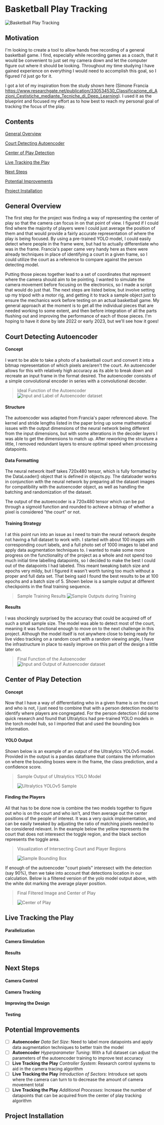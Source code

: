 # Basketball Play Tracking
![Basketball Play Tracking](Examples/Cover.png)

## Motivation 
I'm looking to create a tool to allow hands free recording of a general basketball game. I find, especially while recording games as a coach, that it would be convenient to just set my camera down and let the computer figure out where it should be looking. Throughout my time studying I have gained experience on everything I would need to accomplish this goal, so I figured I'd just go for it.

I got a lot of my inspiration from the study shown here (Simone Francia https://www.researchgate.net/publication/330534530_Classificazione_di_Azioni_Cestistiche_mediante_Tecniche_di_Deep_Learning). I used it as the blueprint and focused my effort as to how best to reach my personal goal of tracking the focus of the play.

## Contents
[General Overview](https://github.com/ben-morehead/BasketballPlayTracking/blob/main/README.md#general-overview)

[Court Detecting Autoencoder](https://github.com/ben-morehead/BasketballPlayTracking/blob/main/README.md#court-detecting-autoencoder)

[Center of Play Detection](https://github.com/ben-morehead/BasketballPlayTracking/blob/main/README.md#center-of-play-detection)

[Live Tracking the Play](https://github.com/ben-morehead/BasketballPlayTracking/blob/main/README.md#live-tracking-the-play)

[Next Steps](https://github.com/ben-morehead/BasketballPlayTracking/blob/main/README.md#next-steps)

[Potential Improvements](https://github.com/ben-morehead/BasketballPlayTracking/blob/main/README.md#potential-improvements)

[Project Installation](https://github.com/ben-morehead/BasketballPlayTracking/blob/main/README.md#project-installation)


## General Overview
The first step for the project was finding a way of representing the center of play so that the camera can focus in on that point of view. I figured if I could find where the majority of players were I could just average the position of them and that would provide a fairly accurate representation of where the play is being focused. By using a pre-trained YOLO model, I could easily detect where people in the frame were, but had to actually differentiate who was in the frame. Francia's paper came very handy here as there were already techniques in place of identifying a court in a given frame, so I could utilize the court as a reference to compare against the person detecting model. 

Putting those pieces together lead to a set of coordinates that represent where the camera should aim to be pointing. I wanted to simulate the camera movement before focusing on the electronics, so I made a script that would do just that. The next steps are listed below, but involve setting up my tripod with a motor rig, and getting it to track a sample object just to ensure the mechanics work before testing on an actual basketball game. My general approach at the moment is to get all the individual pieces that are needed working to some extent, and then before integration of all the parts flushing out and improving the performance of each of those pieces. I'm hoping to have it done by late 2022 or early 2023, but we'll see how it goes!

## Court Detecting Autoencoder
#### Concept
I want to be able to take a photo of a basketball court and convert it into a bitmap representation of which pixels are/aren't the court. An autoencoder allows for this with relatively high accuracy as its able to break down and recreate an input frame in the format desired. The autoencoder consists of a simple convolutional encoder in series with a convolutional decoder.

> Ideal Function of the Autoencoder
> ![Input and Label of Autoencoder dataset](Examples/InputLabel.png)

#### Structure
The autoencoder was adapted from Francia's paper referenced above. The kernel and stride lengths listed in the paper bring up some mathematical issues with the output dimensions of the neural network being different from the input dimensions, but with some alterations in the decoder layers I was able to get the dimensions to match up. After reworking the structure a little, I removed redundant layers to ensure optimal speed when processing datapoints.

#### Data Formatting
The neural network itself takes 720x480 tensor, which is fully formatted by the DataLoader() object that is defined in objects.py. The dataloader works in conjunction with the neural network by preparing all the dataset images for compatibility with the autoencoder object, as well as handling the batching and randomization of the dataset.

The output of the autoencoder is a 720x480 tensor which can be put through a sigmoid function and rounded to achieve a bitmap of whether a pixel is considered "the court" or not.

#### Training Strategy
I at this point run into an issue as I need to train the neural network despite not having a full dataset to work with. I started with about 100 images with corresponding court labels, and a full photo set of 1000 images to label and apply data augmentation techniques to. I wanted to make some more progress on the functionality of the project as a whole and not spend too much initial time labelling datapoints, so I decided to make the best I could out of the datapoints I had labeled. This meant tweaking batch size and epochs very mildy, but I figured it wasn't worth tuning too much without a proper and full data set. That being said I found the best results to be at 100 epochs and a batch size of 5. Shown below is a sample output at different checkpoints in the final training sequence.
> Sample Training Results
> ![Sample Outputs during Training](Examples/Autoencoder_Training.png)

#### Results
I was shockingly surprised by the accuracy that could be acquired off of such a small sample size. The model was able to detect most of the court, meaning it was functional enough to move on to the next challenge in this project. Although the model itself is not anywhere close to being ready for live video tracking on a random court with a random viewing angle, I have the infrastructure in place to easily improve on this part of the design a little later on.

> Final Function of the Autoencoder
> ![Input and Output of Autoencoder dataset](Examples/InputOutput.png)

## Center of Play Detection
#### Concept
Now that I have a way of differentiating who in a given frame is on the court and who is not, I just need to combine that with a person detection model to identify where players are congregated. For the person detection I did some quick research and found that Ultralytics had pre-trained YOLO models in the torch model hub, so I imported that and used the bounding box information.

#### YOLO Output
Shown below is an example of an output of the Ultralytics YOLOv5 model. Provided in the output is a pandas dataframe that contains the information on where the bounding boxes were in the frame, the class prediction, and a confidence score.

> Sample Output of Ultralytics YOLO Model
>
>![Ultralytics YOLOv5 Sample](Examples/JustYolo.PNG)

#### Finding the Players
All that has to be done now is combine the two models together to figure out who is on the court and who isn't, and then average out the center positions of the people of interest. It was a very quick implementation, and can be easily tweaked by adjusting the ratio of matching pixels needed to be considered relevant. In the example below the yellow represents the court that does not interesect the toggle region, and the black section represents the toggle area. 

> Visualization of Intersecting Court and Player Regions
>
> ![Sample Bounding Box](Examples/ExampleOverlap.PNG)

If enough of the autoencoder "court pixels" interesect with the detection (say 90%), then we take into account that detections location in our calculation. Below is a filtered version of the yolo model output above, with the white dot marking the average player position.

> Final Filtered Image and Center of Play
> 
> ![Center of Play](Examples/YoloAndEncoder.PNG)

## Live Tracking the Play
#### Parallelization
#### Camera Simulation
#### Results

## Next Steps
#### Camera Control
#### Camera Tracking
#### Improving the Design
#### Testing

## Potential Improvements
- [ ] **Autoencoder** *Data Set Size*: Need to label more datapoints and apply data augmentation techniques to better train the model
- [ ] **Autoencoder** *Hyperparameter Tuning*: With a full dataset can adjust the parameters of the autoencoder training to improve test accuracy
- [ ] **Live Tracking the Play** *Controller System*: Research control systems to aid in the camera tracing algorithm
- [ ] **Live Tracking the Play** *Introduction of Sectors*: Introduce set spots where the camera can turn to to decrease the amount of camera movement total
- [ ] **Live Tracking the Play** *Additional Processes*: Increase the number of datapoints that can be acquired from the center of play tracking algorithm

## Project Installation
